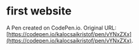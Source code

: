 # first website

A Pen created on CodePen.io. Original URL: [https://codepen.io/kalocsaikristof/pen/vYNxZXx](https://codepen.io/kalocsaikristof/pen/vYNxZXx).



